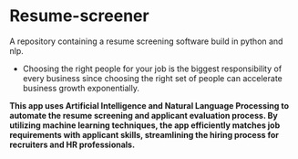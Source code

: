 # Resume-screener
A repository containing a resume screening software build in python and nlp.

- Choosing the right people for your job is the biggest responsibility of every business since choosing the right set of people can accelerate business growth exponentially.

**This app uses Artificial Intelligence and Natural Language Processing to automate the resume screening and applicant evaluation process. By utilizing machine learning techniques, the app efficiently matches job requirements with applicant skills, streamlining the hiring process for recruiters and HR professionals.**
